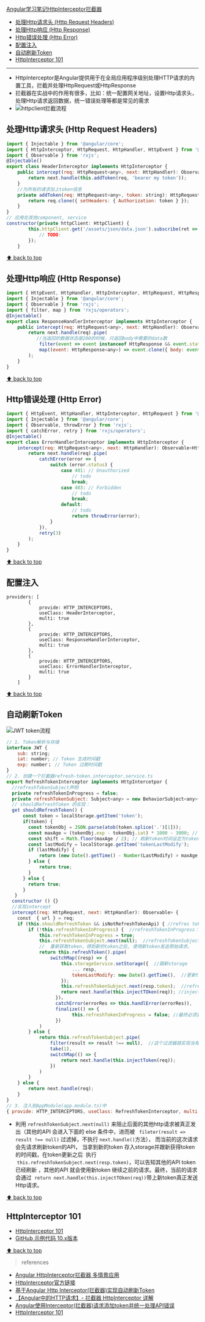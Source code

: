 [Angular学习笔记HttpInterceptor拦截器](#top)

- [处理Http请求头 (Http Request Headers)](#处理http请求头-http-request-headers)
- [处理Http响应 (Http Response)](#处理http响应-http-response)
- [Http错误处理 (Http Error)](#http错误处理-http-error)
- [配置注入](#配置注入)
- [自动刷新Token](#自动刷新token)
- [HttpInterceptor 101](#httpinterceptor-101)

-----------------------------------------------------

- HttpInterceptor是Angular提供用于在全局应用程序级别处理HTTP请求的内置工具，拦截并处理HttpRequest或HttpResponse
- 拦截器在实战中的作用有很多，比如：统一配置网关地址，设置Http请求头，处理Http请求返回数据，统一错误处理等都是常见的需求
- ![httpclient拦截流程](./images/httpclient拦截流程.png)

## 处理Http请求头 (Http Request Headers)

```javascript
import { Injectable } from '@angular/core';
import { HttpInterceptor, HttpRequest, HttpHandler, HttpEvent } from '@angular/common/http';
import { Observable } from 'rxjs';
@Injectable()
export class HeaderInterceptor implements HttpInterceptor {
    public intercept(req: HttpRequest<any>, next: HttpHandler): Observable<HttpEvent<any>> {
        return next.handle(this.addToken(req, 'bearer my token'));
    }
    //为所有的请求加上token信息
    private addToken(req: HttpRequest<any>, token: string): HttpRequest<any> {
        return req.clone({ setHeaders: { Authorization: token } });
    }
}
// 应用在其他component, service
constructor(private httpClient: HttpClient) {
        this.httpClient.get('/assets/json/data.json').subscribe(ret => {
            // TODO:
        });
    }
```

[⬆ back to top](#top)

## 处理Http响应 (Http Response)

```javascript
import { HttpEvent, HttpHandler, HttpInterceptor, HttpRequest, HttpResponse } from '@angular/common/http';
import { Injectable } from '@angular/core';
import { Observable } from 'rxjs';
import { filter, map } from 'rxjs/operators';
@Injectable()
export class ResponseHandlerInterceptor implements HttpInterceptor {
    public intercept(req: HttpRequest<any>, next: HttpHandler): Observable<HttpEvent<any>> {
        return next.handle(req).pipe(
           //当返回的数据状态是200的时候，只返回body中需要的data数
            filter(event => event instanceof HttpResponse && event.status === 200),
            map((event: HttpResponse<any>) => event.clone({ body: event.body.data }))
        );
    }
}
```

[⬆ back to top](#top)

## Http错误处理 (Http Error)

```javascript
import { HttpEvent, HttpHandler, HttpInterceptor, HttpRequest } from '@angular/common/http';
import { Injectable } from '@angular/core';
import { Observable, throwError } from 'rxjs';
import { catchError, retry } from 'rxjs/operators';
@Injectable()
export class ErrorHandlerInterceptor implements HttpInterceptor {
    intercept(req: HttpRequest<any>, next: HttpHandler): Observable<HttpEvent<any>> {
        return next.handle(req).pipe(
            catchError(error => {
                switch (error.status) {
                    case 401: // Unauthorized
                        // todo
                        break;
                    case 403: // Forbidden
                        // todo
                        break;
                    default:
                        // todo
                        return throwError(error);
                }
            }),
            retry(3)
        );
    }
}
```

[⬆ back to top](#top)

## 配置注入

```
providers: [
        {
            provide: HTTP_INTERCEPTORS,
            useClass: HeaderInterceptor,
            multi: true
        },
        {
            provide: HTTP_INTERCEPTORS,
            useClass: ResponseHandlerInterceptor,
            multi: true
        },
        {
            provide: HTTP_INTERCEPTORS,
            useClass: ErrorHandlerInterceptor,
            multi: true
        }
    ]
```

[⬆ back to top](#top)

## 自动刷新Token

![JWT token流程](./images/token流程.png)

```javascript
// 1. Token解析与存储
interface JWT {
    sub: string;
    iat: number; // Token 生成时间戳
    exp: number； // Token 过期时间戳
}
// 2. 创建一个拦截器refresh-token.interceptor.service.ts
export RefreshTokenInterceptor implements HttpIntercetpor {
  //refreshTokenSubject声明
  private refreshTokenInProgress = false;
  private refreshTokenSubject: Subject<any> = new BehaviorSubject<any>(null);
  // shouldRefreshToken 的实现：
  get shouldRefreshToken() {
      const token = localStorage.getItem('token');
      if(token) {
        const tokenObj = JSON.parse(atob(token.splice('.')[1]));
        const maxAge = (tokenObj.exp - tokenObj.iat) * 1000 - 3000; // 生命周期 - 3秒，留点buffer，避免 token太小的极端情况导致过期。
        const shift = Math.floor(maxAge / 2); // 刷新token时间设定为token过期时间的一半
        const lastModify = localStorage.getItem('tokenLastModify');
        if (lastModify) {
            return (new Date().getTime() - Number(LastModify) > maxAge - shift); 
        } else {
            return true;
        }
      } else {
        return true;
      }
   }
  constructor () {}
  //实现intercept
  intercept(req: HttpRequest, next: HttpHandler): Observable> { 
    const  { url } = req;
    if (this.shouldRefreshToken && isNotRefreshTokenApi) { //refres token的API不需要这个逻辑，直接请求就可以了，否则循环调用 refresh token API。
        if (!this.refreshTokenInProgress) {  //refreshTokenInProgress：这个变量用于标记当前是否有获取token的动作在进行中，当这个值为true 的时候其他的API将不会重复请求refresh token
            this.refreshTokenInProgress = true;  
            this.refreshTokenSubject.next(null);  //refreshTokenSubject  置空，拦截当前请求；
            //  重新获取token，得到新的token之后, 使用新token发送原始请求。
            return this.refreshToken().pipe(
                switchMap((resp) => {
                    this.storageService.setStorage({  //跟新storage
                        ... resp, 
                        tokenLastModify: new Date().getTime(),  //更新token刷新时间。
                    });
                    this.refreshTokenSubject.next(resp.token);  //refreshTokenSubject返回非null 值， 放行其他的API
                    return next.handle(this.injectTOken(req)); //injectTOken() 方法实现替换新token， 这里将使用新token发送原始请求
                  })，
                  catchError(errorRes => this.handlError(errorRes)),
                  finalize(() => {
                        this.refreshTokenInProgress = false; //最终必须要还原 refreshTokenInProgress状态，否则会阻止后面的请求通过。
                  }) 
            )
        } else {
            return this.refreshTokenSubject.pipe(
                filter(result => result !== null),  //这个过滤器就实现当有请求token的进程发生，挂起其他请求的作用。
                take(1),
                switchMap(() => {
                    return next.handle(this.injectToken(req));
                })
            )
        }
    } else {
        return next.handle(req);
    }
}
// 3. 注入到AppModule(app.module.ts)中
{ provide: HTTP_INTERCEPTORS, useClass: RefreshTokenInterceptor, multi: true },
```

- 利用 `refreshTokenSubject.next(null)` 来阻止后面的其他http请求被真正发出（其他的API 会进入下面的 else 条件中，进而被 ` fileter(result => result !== null)` 过滤掉，不执行 `next.handle()`方法）， 而当前的这次请求会先请求刷新token的API， 当拿到新的token 存入storage并跟新获得token的时间戳，在token更新之后  执行  `this.refreshTokenSubject.next(resp.token)`，可以告知其他的API token已经刷新 ，其他的API 就会使用新token 继续之前的请求。最终，当前的请求会通过  `return next.handle(this.injectTOken(req))`带上新token真正发送Http请求。

[⬆ back to top](#top)

## HttpInterceptor 101

- [HttpInterceptor 101](https://juejin.cn/post/6911614350067236871)
- [GitHub 示例代码 10.x版本](https://github.com/llccing-demo/ng-interceptors)

[⬆ back to top](#top)

> references
- [Angular HttpInterceptor拦截器 多情景应用](https://www.jianshu.com/p/8b080a2587c2)
- [HttpInterceptor官方链接](https://angular.io/guide/understanding-communicating-with-http#http-interceptors)
- [基于Angular Http Interceptor(拦截器)实现自动刷新Token](https://www.jianshu.com/p/1db9c9f294a3)
- [【Angular中的HTTP请求】- 拦截器 HttpInterceptor 详解](https://blog.csdn.net/evanyanglibo/article/details/122368884)
- [Angular使用Interceptor(拦截器)请求添加token并统一处理API错误](https://blog.csdn.net/donjan/article/details/103592341)
- [HttpInterceptor 101](https://juejin.cn/post/6911614350067236871)
